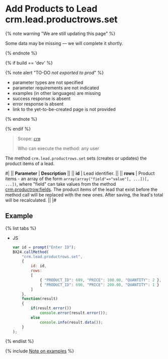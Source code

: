 # Add Products to Lead crm.lead.productrows.set

{% note warning "We are still updating this page" %}

Some data may be missing — we will complete it shortly.

{% endnote %}

{% if build == 'dev' %}

{% note alert "TO-DO _not exported to prod_" %}

- parameter types are not specified
- parameter requirements are not indicated
- examples (in other languages) are missing
- success response is absent
- error response is absent
- link to the yet-to-be-created page is not provided

{% endnote %}

{% endif %}

> Scope: [`crm`](../../scopes/permissions.md)
>
> Who can execute the method: any user

The method `crm.lead.productrows.set` sets (creates or updates) the product items of a lead.

#|
|| **Parameter** | **Description** ||
|| **id** | Lead identifier. ||
|| **rows** | Product items - an array of the form `array(array("field"=>"value"[, ...])[, ...])`, where "field" can take values from the method [crm.productrow.fields](.). The product items of the lead that exist before the method call will be replaced with the new ones. After saving, the lead's total will be recalculated. ||
|#

## Example

{% list tabs %}

- JS

    ```js
    var id = prompt("Enter ID");
    BX24.callMethod(
        "crm.lead.productrows.set",
        {
            id: id,
            rows:
            [
                { "PRODUCT_ID": 689, "PRICE": 100.00, "QUANTITY": 2 },
                { "PRODUCT_ID": 690, "PRICE": 200.00, "QUANTITY": 1 }
            ]
        },
        function(result)
        {
            if(result.error())
                console.error(result.error());
            else
                console.info(result.data());
        }
    );
    ```

{% endlist %}

{% include [Note on examples](../../../_includes/examples.md) %}